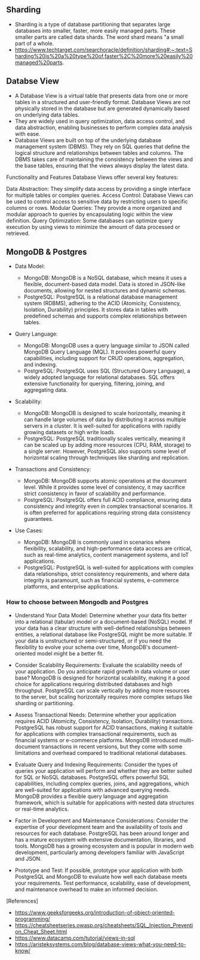 ## Sharding
- Sharding is a type of database partitioning that separates large databases into smaller, faster, more easily managed parts. These smaller parts are called data shards. The word shard means "a small part of a whole.
- https://www.techtarget.com/searchoracle/definition/sharding#:~:text=Sharding%20is%20a%20type%20of,faster%2C%20more%20easily%20managed%20parts.

## Databse View
- A Database View is a virtual table that presents data from one or more tables in a structured and user-friendly format. Database Views are not physically stored in the database but are generated dynamically based on underlying data tables. 
- They are widely used in query optimization, data access control, and data abstraction, enabling businesses to perform complex data analysis with ease.
- Database Views are built on top of the underlying database management system (DBMS). They rely on SQL queries that define the logical structure and relationships between tables and columns. The DBMS takes care of maintaining the consistency between the views and the base tables, ensuring that the views always display the latest data.
  
Functionality and Features
Database Views offer several key features:

Data Abstraction: They simplify data access by providing a single interface for multiple tables or complex queries.
Access Control: Database Views can be used to control access to sensitive data by restricting users to specific columns or rows.
Modular Queries: They provide a more organized and modular approach to queries by encapsulating logic within the view definition.
Query Optimization: Some databases can optimize query execution by using views to minimize the amount of data processed or retrieved.

## MongoDB & Postgres
- Data Model:
  - MongoDB: MongoDB is a NoSQL database, which means it uses a flexible, document-based data model. Data is stored in JSON-like documents, allowing for nested structures and dynamic schemas.
  - PostgreSQL: PostgreSQL is a relational database management system (RDBMS), adhering to the ACID (Atomicity, Consistency, Isolation, Durability) principles. It stores data in tables with predefined schemas and supports complex relationships between tables.
- Query Language:

   - MongoDB: MongoDB uses a query language similar to JSON called MongoDB Query Language (MQL). It provides powerful query capabilities, including support for CRUD operations, aggregation, and indexing.
   - PostgreSQL: PostgreSQL uses SQL (Structured Query Language), a widely adopted language for relational databases. SQL offers extensive functionality for querying, filtering, joining, and aggregating data.

- Scalability:
   - MongoDB: MongoDB is designed to scale horizontally, meaning it can handle large volumes of data by distributing it across multiple servers in a cluster. It is well-suited for applications with rapidly growing datasets or high write loads.
   - PostgreSQL: PostgreSQL traditionally scales vertically, meaning it can be scaled up by adding more resources (CPU, RAM, storage) to a single server. However, PostgreSQL also supports some level of horizontal scaling through techniques like sharding and replication.
  
- Transactions and Consistency:
  - MongoDB: MongoDB supports atomic operations at the document level. While it provides some level of consistency, it may sacrifice strict consistency in favor of scalability and performance.
  - PostgreSQL: PostgreSQL offers full ACID compliance, ensuring data consistency and integrity even in complex transactional scenarios. It is often preferred for applications requiring strong data consistency guarantees.
  
- Use Cases:
  - MongoDB: MongoDB is commonly used in scenarios where flexibility, scalability, and high-performance data access are critical, such as real-time analytics, content management systems, and IoT applications.
  - PostgreSQL: PostgreSQL is well-suited for applications with complex data relationships, strict consistency requirements, and where data integrity is paramount, such as financial systems, e-commerce platforms, and enterprise applications.

### How to choose between Mongodb and Postgres
- Understand Your Data Model:
  Determine whether your data fits better into a relational (tabular) model or a document-based (NoSQL) model.
  If your data has a clear structure with well-defined relationships between entities, a relational database like PostgreSQL might be more suitable.
  If your data is unstructured or semi-structured, or if you need the flexibility to evolve your schema over time, MongoDB's document-oriented model might be a better fit.

- Consider Scalability Requirements:
  Evaluate the scalability needs of your application. Do you anticipate rapid growth in data volume or user base?
  MongoDB is designed for horizontal scalability, making it a good choice for applications requiring distributed databases and high throughput.
  PostgreSQL can scale vertically by adding more resources to the server, but scaling horizontally requires more complex setups like sharding or partitioning.

- Assess Transactional Needs:
  Determine whether your application requires ACID (Atomicity, Consistency, Isolation, Durability) transactions.
  PostgreSQL has robust support for ACID transactions, making it suitable for applications with complex transactional requirements, such as financial systems or e-commerce platforms.
  MongoDB introduced multi-document transactions in recent versions, but they come with some limitations and overhead compared to traditional relational databases.

- Evaluate Query and Indexing Requirements:
  Consider the types of queries your application will perform and whether they are better suited for SQL or NoSQL databases.
  PostgreSQL offers powerful SQL capabilities, including complex queries, joins, and aggregations, which are well-suited for applications with advanced querying needs.
 MongoDB provides a flexible query language and aggregation framework, which is suitable for applications with nested data structures or real-time analytics.

- Factor in Development and Maintenance Considerations:
  Consider the expertise of your development team and the availability of tools and resources for each database.
  PostgreSQL has been around longer and has a mature ecosystem with extensive documentation, libraries, and tools.
  MongoDB has a growing ecosystem and is popular in modern web development, particularly among developers familiar with JavaScript and JSON.

- Prototype and Test:
  If possible, prototype your application with both PostgreSQL and MongoDB to evaluate how well each database meets your requirements.
  Test performance, scalability, ease of development, and maintenance overhead to make an informed decision.




[References]
- https://www.geeksforgeeks.org/introduction-of-object-oriented-programming/
- https://cheatsheetseries.owasp.org/cheatsheets/SQL_Injection_Prevention_Cheat_Sheet.html
- https://www.datacamp.com/tutorial/views-in-sql
- https://aristeksystems.com/blog/database-views-what-you-need-to-know/